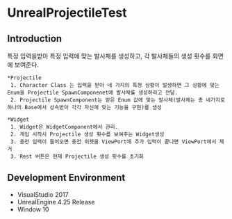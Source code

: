 # UnrealProjectileTest

## Introduction
특정 입력을받아 특정 입력에 맞는 발사체를 생성하고, 각 발사체들의 생성 횟수를 화면에 보여준다.

    *Projectile
     1. Character Class 는 입력을 받아 네 가지의 특정 상황이 발생하면 그 상황에 맞는 Enum을 Projectile SpawnComponenet에 발사체를 생성하라고 전달.
     2. Projectile SpawnComponent는 받은 Enum 값에 맞는 발사체(발사체는 총 네가지로 하나의 Base에서 상속받아 각각 자신에 맞는 기능을 구현)를 생성 
     
    *Widget 
     1. Widget은 WidgetComponent에서 관리.
     2. 게임 시작시 Projectile 생성 횟수를 보여주는 Widget생성
     3. 충전 입력이 들어오면 충전 위젯을 ViewPort에 추가 입력이 끝나면 ViewPort에서 제거
     3. Rest 버튼은 현재 Projectile 생성 횟수를 초기화 

## Development Environment
- VisualStudio 2017
- UnrealEngine 4.25 Release
- Window 10
